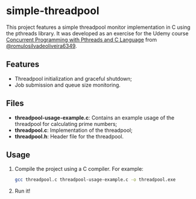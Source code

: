 # simple-threadpool

This project features a simple threadpool monitor implementation in C using the pthreads library. It was developed as an exercise for the Udemy course [Concurrent Programming with Pthreads and C Language](https://www.udemy.com/course/pthreads) from [@romulosilvadeoliveira6349](https://github.com/romulosilvadeoliveira634).

## Features

- Threadpool initialization and graceful shutdown;
- Job submission and queue size monitoring.

## Files

- **threadpool-usage-example.c**: Contains an example usage of the threadpool for calculating prime numbers;
- **threadpool.c**: Implementation of the threadpool;
- **threadpool.h**: Header file for the threadpool.

## Usage

1. Compile the project using a C compiler. For example:
    ```sh
    gcc threadpool.c threadpool-usage-example.c -o threadpool.exe
    ```

2. Run it!
